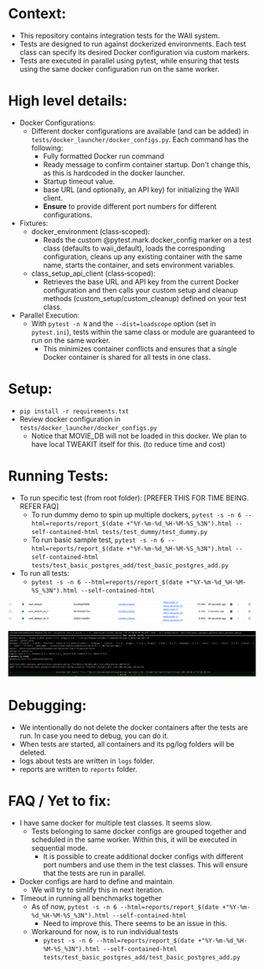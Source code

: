 
# Context:
  - This repository contains integration tests for the WAII system. 
  - Tests are designed to run against dockerized environments. Each test class can specify its desired Docker configuration via custom markers. 
  - Tests are executed in parallel using pytest, while ensuring that tests using the same docker configuration run on the same worker.

# High level details:
  * Docker Configurations:
    - Different docker configurations are available (and can be added) in `tests/docker_launcher/docker_configs.py`. Each command has the following:
      - Fully formatted Docker run command
      - Ready message to confirm container startup. Don't change this, as this is hardcoded in the docker launcher.
      - Startup timeout value.
      - base URL (and optionally, an API key) for initializing the WAII client.
      - **Ensure** to provide different port numbers for different configurations.
  * Fixtures:
    - docker_environment (class‑scoped):
      - Reads the custom @pytest.mark.docker_config marker on a test class (defaults to waii_default), loads the corresponding configuration, cleans up any existing container with the same name, starts the container, and sets environment variables.
    - class_setup_api_client (class‑scoped):
      - Retrieves the base URL and API key from the current Docker configuration and then calls your custom setup and cleanup methods (custom_setup/custom_cleanup) defined on your test class.
  * Parallel Execution:
    - With `pytest -n N` and the `--dist=loadscope` option (set in `pytest.ini`), tests within the same class or module are guaranteed to run on the same worker.
        - This minimizes container conflicts and ensures that a single Docker container is shared for all tests in one class.
  

# Setup:
  - `pip install -r requirements.txt`
  - Review docker configuration in `tests/docker_launcher/docker_configs.py`
    - Notice that MOVIE_DB will not be loaded in this docker. We plan to have local TWEAKIT itself for this. (to reduce time and cost)

# Running Tests:
  - To run specific test (from root folder):  [PREFER THIS FOR TIME BEING. REFER FAQ]
    - To run dummy demo to spin up multiple dockers, `pytest -s -n 6 --html=reports/report_$(date +"%Y-%m-%d_%H-%M-%S_%3N").html --self-contained-html tests/test_dummy/test_dummy.py`
    - To run basic sample test, `pytest -s -n 6 --html=reports/report_$(date +"%Y-%m-%d_%H-%M-%S_%3N").html --self-contained-html tests/test_basic_postgres_add/test_basic_postgres_add.py`
  - To run all tests:
    - `pytest -s -n 6 --html=reports/report_$(date +"%Y-%m-%d_%H-%M-%S_%3N").html --self-contained-html`

   
![screenshot](Multiple_Dockers.png)


![screenshot](Sample_Output.png)

# Debugging:
  - We intentionally do not delete the docker containers after the tests are run. In case you need to debug, you can do it. 
  - When tests are started, all containers and its pg/log folders will be deleted.
  - logs about tests are written in `logs` folder.
  - reports are written to `reports` folder.

# FAQ / Yet to fix:
  - I have same docker for multiple test classes. It seems slow.
    - Tests belonging to same docker configs are grouped together and scheduled in the same worker. Within this, it will be executed in sequential mode.
      - It is possible to create additional docker configs with different port numbers and use them in the test classes. This will ensure that the tests are run in parallel.
  - Docker configs are hard to define and maintain.
    - We will try to simlify this in next iteration.
  - Timeout in running all benchmarks together
    - As of now, `pytest -s -n 6 --html=reports/report_$(date +"%Y-%m-%d_%H-%M-%S_%3N").html --self-contained-html`
      - Need to improve this. There seems to be an issue in this.
    - Workaround for now, is to run individual tests
      - `pytest -s -n 6 --html=reports/report_$(date +"%Y-%m-%d_%H-%M-%S_%3N").html --self-contained-html tests/test_basic_postgres_add/test_basic_postgres_add.py`
    
